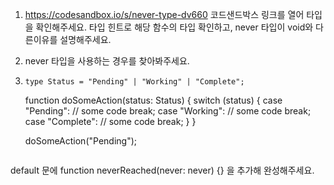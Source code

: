 1. https://codesandbox.io/s/never-type-dv660 코드샌드박스 링크를 열어 타입을 확인해주세요.
   타입 힌트로 해당 함수의 타입 확인하고, never 타입이 void와 다른이유를 설명해주세요.

2. never 타입을 사용하는 경우를 찾아봐주세요.

3. ```
   type Status = "Pending" | "Working" | "Complete";
   ```


    function doSomeAction(status: Status) {
    switch (status) {
    case "Pending":
    // some code
    break;
    case "Working":
    // some code
    break;
    case "Complete":
    // some code
    break;
    }
    }

    doSomeAction("Pending");
    ```

default 문에 function neverReached(never: never) {} 을 추가해 완성해주세요.
